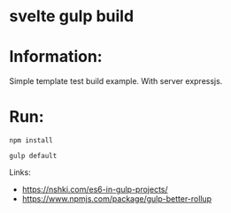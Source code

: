 # svelte gulp build

# Information:
 Simple template test build example. With server expressjs.

# Run:
```
npm install
```

```
gulp default
```

Links:
 * https://nshki.com/es6-in-gulp-projects/
 * https://www.npmjs.com/package/gulp-better-rollup
